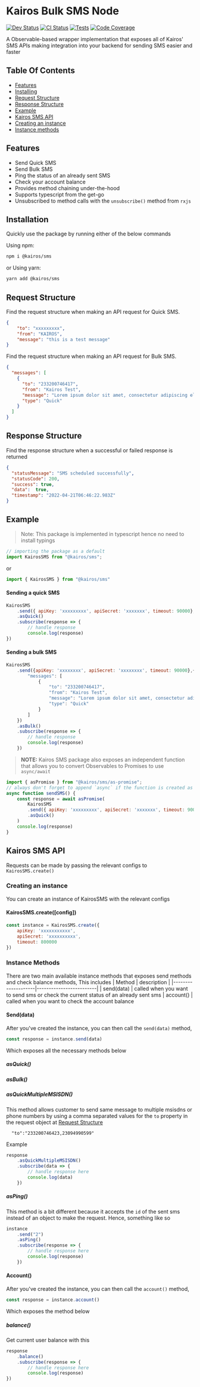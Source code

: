 # Kairos Bulk SMS Node 


[![Dev Status](https://img.shields.io/badge/Status-WIP-yellowgreen)](https://img.shields.io/badge/Status-WIP-yellowgreen)
[![CI Status](https://github.com/Kairos-Afrika/sms-node/actions/workflows/ci.yml/badge.svg)](https://github.com/Kairos-Afrika/sms-node/actions/workflows/ci.yml)
[ ![Tests](https://img.shields.io/badge/Tests-100%25%20Passed-green)](https://img.shields.io/badge/Tests-100%25%20Passed-green)
[![Code Coverage](https://badgen.net/codecov/c/github/vercel/nft)](https://codecov.io/gh/vercel/nft)

A Observable-based wrapper implementation that exposes all of Kairos' SMS APIs making integration into your backend for sending SMS easier and faster
## Table Of Contents
- [Features](#features)
- [Installing](#installation)
- [Request Structure](#request-structure)
- [Response Structure](#response-structure)
- [Example](#example)
- [Kairos SMS API](#kairos-sms-api)
- [Creating an instance](#creating-an-instance)
- [Instance methods](#instance-methods)

## Features
- Send Quick SMS 
- Send Bulk SMS
- Ping the status of an already sent SMS
- Check your account balance
- Provides method chaining under-the-hood
- Supports typescript from the get-go
- Unsubscribed to method calls with the `unsubscribe()` method from `rxjs`

## Installation
Quickly use the package by running either of the below commands

Using npm:
```bash
npm i @kairos/sms
```
or
Using yarn:
```bash
yarn add @kairos/sms
```
## Request Structure
Find the request structure when making an API request for Quick SMS.
```json
{
    "to": "xxxxxxxxx",
    "from": "KAIROS",
    "message": "this is a test message"
}
```
Find the request structure when making an API request for Bulk SMS.
```json
{
  "messages": [
    {
      "to": "233200746417",
      "from": "Kairos Test",
      "message": "Lorem ipsum dolor sit amet, consectetur adipiscing elit",
      "type": "Quick"
    }
  ]
}

```
## Response Structure
Find the response structure when a successful or failed response is returned

```json
{
  "statusMessage": "SMS scheduled successfully",
  "statusCode": 200,
  "success": true,
  "data":  true,
  "timestamp": "2022-04-21T06:46:22.983Z"
}
```
## Example
> Note: This package is implemented in typescript hence no need to install typings

```js
// importing the package as a default
import KairosSMS from "@kairos/sms";
```
or
```js
import { KairosSMS } from "@kairos/sms"
```
#### Sending a quick SMS
```js
KairosSMS
    .send({ apiKey: 'xxxxxxxxx', apiSecret: 'xxxxxxx', timeout: 90000}, {to: "xxxxxxxxxxx", from: "kairos", message: "this is a test message"})
    .asQuick()
    .subscribe(response => {
        // handle response 
        console.log(response)
})
```
#### Sending a bulk SMS
```js
KairosSMS
    .send({apiKey: 'xxxxxxxx', apiSecret: 'xxxxxxxx', timeout: 90000},{
        "messages": [
            {
                "to": "233200746417",
                "from": "Kairos Test",
                "message": "Lorem ipsum dolor sit amet, consectetur adipiscing elit",
                "type": "Quick"
            }
        ]
    })
    .asBulk()
    .subscribe(response => {
        // handle response
        console.log(response)
    })
```
> **NOTE:** Kairos SMS package also exposes an independent function that allows you to convert Observables to Promises to use `async/await`

```js
import { asPromise } from "@kairos/sms/as-promise";
// always don't forget to append `async` if the function is created as found below
async function sendSMS() {
    const response = await asPromise(
        KairosSMS
        .send({ apiKey: 'xxxxxxxxx', apiSecret: 'xxxxxxx', timeout: 90000}, {to: "xxxxxxxxxxx", from: "kairos", message: "this is a test message"})
        .asQuick()
    )
    console.log(response)
}
```
## Kairos SMS API

Requests can be made by passing the relevant configs to `KairosSMS.create()`

### Creating an instance

You can create an instance of KairosSMS with the relevant configs

#### KairosSMS.create([config])
```js
const instance = KairosSMS.create({ 
    apiKey: 'xxxxxxxxxxx', 
    apiSecret: 'xxxxxxxxxx', 
    timeout: 800000
})
```
### Instance Methods
There are two main available instance methods that exposes send methods and check balance methods, This includes
| Method             | description             |
|--------------------|-------------------------|
| send(data)         | called when you want to send sms or check the current status of an already sent sms
| account()          | called when you want to check the account balance

#### Send(data)
After you've created the instance, you can then call the `send(data)` method,
```js
const response = instance.send(data)
```
Which exposes all the necessary methods below
##### asQuick()
##### asBulk()
##### asQuickMultipleMSISDN()
This method allows customer to send same message to multiple msisdns or phone numbers by using a comma separated values for the `to` property in the request object at [Request Structure](#request-structure)
```text
  "to":"233200746423,23094990599"
```
Example
```js
response
    .asQuickMultipleMSISDN()
    .subscribe(data => {
        // handle response here
        console.log(data)
    })
```
##### asPing()
This method is a bit different because it accepts the `id`  of the sent sms instead of an object to make the request.
Hence, something like so
```js
instance
    .send("2")
    .asPing()
    .subscribe(response => {
        // handle response here
        console.log(response)
    })
```

#### Account()
After you've created the instance, you can then call the `account()` method,
```js
const response = instance.account()
```
Which exposes the method below
##### balance()
Get current user balance with this
```js
response
    .balance()
    .subscribe(response => {
        // handle response here
        console.log(response)
})
```

